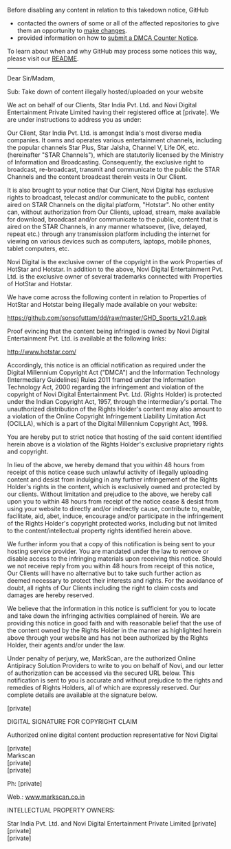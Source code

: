 Before disabling any content in relation to this takedown notice, GitHub
- contacted the owners of some or all of the affected repositories to give them an opportunity to [make changes](https://docs.github.com/en/github/site-policy/dmca-takedown-policy#a-how-does-this-actually-work).
- provided information on how to [submit a DMCA Counter Notice](https://docs.github.com/en/articles/guide-to-submitting-a-dmca-counter-notice).

To learn about when and why GitHub may process some notices this way, please visit our [README](https://github.com/github/dmca/blob/master/README.md#anatomy-of-a-takedown-notice).

---

Dear Sir/Madam,

Sub: Take down of content illegally hosted/uploaded on your website

We act on behalf of our Clients, Star India Pvt. Ltd. and Novi Digital Entertainment Private Limited having their registered office at [private]. We are under instructions to address you as under:

Our Client, Star India Pvt. Ltd. is amongst India's most diverse media companies. It owns and operates various entertainment channels, including the popular channels Star Plus, Star Jalsha, Channel V, Life OK, etc. (hereinafter "STAR Channels"), which are statutorily licensed by the Ministry of Information and Broadcasting. Consequently, the exclusive right to broadcast, re-broadcast, transmit and communicate to the public the STAR Channels and the content broadcast therein vests in Our Client.

It is also brought to your notice that Our Client, Novi Digital has exclusive rights to broadcast, telecast and/or communicate to the public, content aired on STAR Channels on the digital platform, "Hotstar". No other entity can, without authorization from Our Clients, upload, stream, make available for download, broadcast and/or communicate to the public, content that is aired on the STAR Channels, in any manner whatsoever, (live, delayed, repeat etc.) through any transmission platform including the internet for viewing on various devices such as computers, laptops, mobile phones, tablet computers, etc.

Novi Digital is the exclusive owner of the copyright in the work Properties of HotStar and Hotstar. In addition to the above, Novi Digital Entertainment Pvt. Ltd. is the exclusive owner of several trademarks connected with Properties of HotStar and Hotstar.

We have come across the following content in relation to Properties of HotStar and Hotstar being illegally made available on your website:

https://github.com/sonsofuttam/dd/raw/master/GHD_Sports_v21.0.apk

Proof evincing that the content being infringed is owned by Novi Digital Entertainment Pvt. Ltd. is available at the following links:

http://www.hotstar.com/

Accordingly, this notice is an official notification as required under the Digital Millennium Copyright Act ("DMCA") and the Information Technology (Intermediary Guidelines) Rules 2011 framed under the Information Technology Act, 2000 regarding the infringement and violation of the copyright of Novi Digital Entertainment Pvt. Ltd. (Rights Holder) is protected under the Indian Copyright Act, 1957, through the intermediary's portal. The unauthorized distribution of the Rights Holder's content may also amount to a violation of the Online Copyright Infringement Liability Limitation Act (OCILLA), which is a part of the Digital Millennium Copyright Act, 1998.

You are hereby put to strict notice that hosting of the said content identified herein above is a violation of the Rights Holder's exclusive proprietary rights and copyright.

In lieu of the above, we hereby demand that you within 48 hours from receipt of this notice cease such unlawful activity of illegally uploading content and desist from indulging in any further infringement of the Rights Holder's rights in the content, which is exclusively owned and protected by our clients. Without limitation and prejudice to the above, we hereby call upon you to within 48 hours from receipt of the notice cease & desist from using your website to directly and/or indirectly cause, contribute to, enable, facilitate, aid, abet, induce, encourage and/or participate in the infringement of the Rights Holder's copyright protected works, including but not limited to the content/intellectual property rights identified herein above.

We further inform you that a copy of this notification is being sent to your hosting service provider. You are mandated under the law to remove or disable access to the infringing materials upon receiving this notice. Should we not receive reply from you within 48 hours from receipt of this notice, Our Clients will have no alternative but to take such further action as deemed necessary to protect their interests and rights. For the avoidance of doubt, all rights of Our Clients including the right to claim costs and damages are hereby reserved.

We believe that the information in this notice is sufficient for you to locate and take down the infringing activities complained of herein. We are providing this notice in good faith and with reasonable belief that the use of the content owned by the Rights Holder in the manner as highlighted herein above through your website and has not been authorized by the Rights Holder, their agents and/or under the law.

Under penalty of perjury, we, MarkScan, are the authorized Online Antipiracy Solution Providers to write to you on behalf of Novi, and our letter of authorization can be accessed via the secured URL below. This notification is sent to you is accurate and without prejudice to the rights and remedies of Rights Holders, all of which are expressly reserved. Our complete details are available at the signature below.

[private]

DIGITAL SIGNATURE FOR COPYRIGHT CLAIM

Authorized online digital content production representative for Novi Digital

[private]  
Markscan  
[private]  
[private]  

Ph: [private]  

Web.: www.markscan.co.in

INTELLECTUAL PROPERTY OWNERS:

Star India Pvt. Ltd. and Novi Digital Entertainment Private Limited
[private]  
[private]  
[private]  
